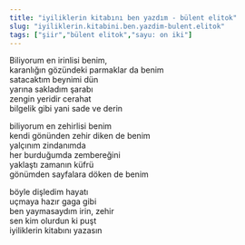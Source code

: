 ```yaml
---
title: "iyiliklerin kitabını ben yazdım - bülent elitok"
slug: "iyiliklerin.kitabini.ben.yazdim-bulent.elitok"
tags: ["şiir","bülent elitok","sayu: on iki"]
---
```

Biliyorum en irinlisi benim,\
karanlığın gözündeki parmaklar da benim\
satacaktım beynimi dün\
yarına sakladım şarabı\
zengin yeridir cerahat\
bilgelik gibi yani sade ve derin

biliyorum en zehirlisi benim\
kendi gönünden zehir diken de benim\
yalçınım zindanımda\
her burduğumda zembereğini\
yaklaştı zamanın küfrü\
gönümden sayfalara döken de benim

böyle dişledim hayatı\
uçmaya hazır gaga gibi\
ben yaymasaydım irin, zehir\
sen kim olurdun ki puşt\
iyiliklerin kitabını yazasın
